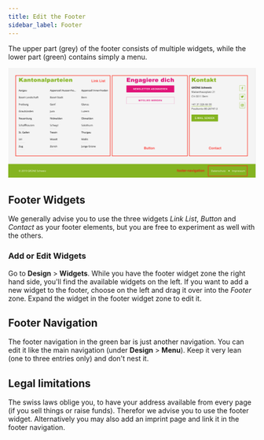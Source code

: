 ```yaml
---
title: Edit the Footer
sidebar_label: Footer
---
```


The upper part (grey) of the footer consists of multiple widgets, while the 
lower part (green) contains simply a menu.

![Screenshot](assets/footer.png)

## Footer Widgets

We generally advise you to use the three widgets _Link List_, _Button_ and 
_Contact_ as your footer elements, but you are free to experiment as well 
with the others.

### Add or Edit Widgets

Go to **Design** > **Widgets**. While you have the footer widget zone the right 
hand side, you'll find the available widgets on the left. If you want to add 
a new widget to the footer, choose on the left and drag it over into the 
_Footer_ zone. Expand the widget in the footer widget zone to edit it. 


## Footer Navigation

The footer navigation in the green bar is just another navigation. You can 
edit it like the main navigation (under **Design** > **Menu**). Keep it very 
lean (one to three entries only) and don't nest it.


## Legal limitations

The swiss laws oblige you, to have your address available from every page (if
 you sell things or raise funds). Therefor we advise you to use the footer 
 widget. Alternatively you may also add an imprint page and link it in the 
 footer navigation. 
